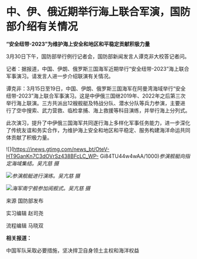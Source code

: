 # 中、伊、俄近期举行海上联合军演，国防部介绍有关情况

**“安全纽带-2023”为维护海上安全和地区和平稳定贡献积极力量**

3月30日下午，国防部举行例行记者会，国防部新闻发言人谭克非大校答记者问。

记者：据报道，中国、伊朗、俄罗斯三国海军近期举行“安全纽带-2023”海上联合军事演习。请发言人进一步介绍联演有关情况。

谭克非：3月15日至19日，中国、伊朗、俄罗斯三国海军在阿曼湾海域举行“安全纽带-2023”海上联合军事演习。这是中伊俄三国继2019年、2022年之后第三次举行海上联演。三方共派出12艘舰艇及特战分队、潜水分队等兵力参演，主要进行了空中搜索、武力营救、临检拿捕、海上救援等科目演练，并举行海上分列式。

此次演习，提升了中伊俄三国海军共同遂行海上多样化军事任务能力，进一步深化了传统友谊和务实合作，为维护海上安全和地区和平稳定、服务构建海洋命运共同体贡献了积极力量。

![](https://inews.gtimg.com/news_bt/OteV-HT9GanKn7C3dOVrSz438BFcLC_WP-
Gi84TU44w4wAA/1000)_参演舰艇向指定海域集结。吴亢慈 摄_

![](https://inews.gtimg.com/news_bt/OhwnXdLB6ULJUvpkXYDCQri7hWKG72u09SDy2eCd9xku8AA/1000)_参演舰艇进行演练。吴亢慈
摄_

![](https://inews.gtimg.com/news_bt/OrpQdKemt6_LkoGczvno8ArcErN2vbcFwv1yE1-GJVIPMAA/1000)_海军南宁舰参加阅舰式。吴亢慈
摄_

来源 国防部发布

实习编辑 赵司尧

流程编辑 马晓双

**相关报道：**

中国军队采取必要措施，坚决捍卫自身领土主权和海洋权益

